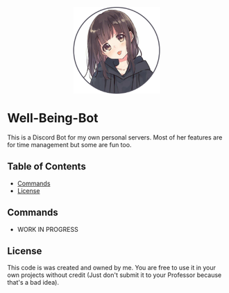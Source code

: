 <p align="center">
<img align="center" width="200" height="200" src="https://github.com/Geoffery10/Well-being-Bot-2/blob/main/img/Well-being%20Bot_01.png">
</p>

# Well-Being-Bot
This is a Discord Bot for my own personal servers. Most of her features are for time management but some are fun too.

## Table of Contents
* [Commands](#license)
* [License](#license)

## Commands
* WORK IN PROGRESS
 
## License
This code is was created and owned by me. You are free to use it in your own projects without credit (Just don't submit it to your Professor because that's a bad idea).
 
